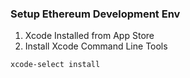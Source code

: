 ### Setup Ethereum Development Env

1) Xcode Installed from App Store
2) Install Xcode Command Line Tools
```
xcode-select install
```